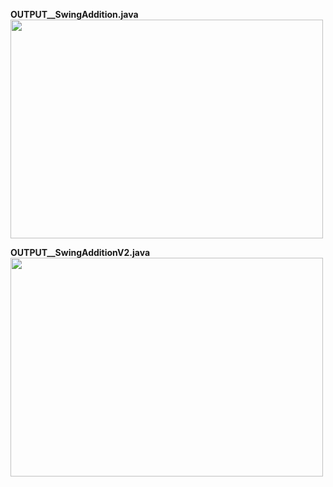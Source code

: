 **OUTPUT__SwingAddition.java**
<img src="https://github.com/user-attachments/assets/a257bcd7-99bb-49d2-99d2-f309cf298023" width="500" height="350"> 


**OUTPUT__SwingAdditionV2.java**
<img src="https://github.com/user-attachments/assets/80927920-ad33-48c6-b1e1-67b34506f495" width="500" height="350"> 
